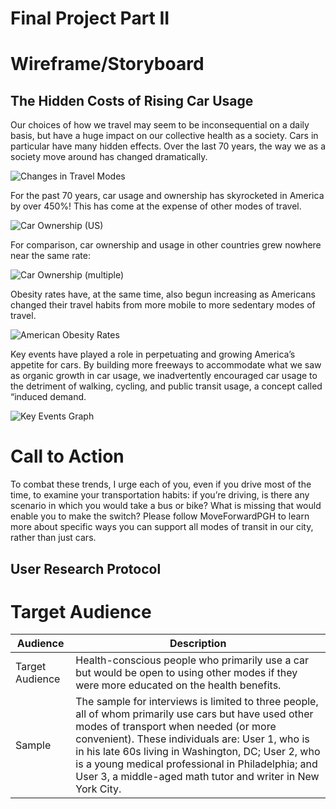 # Final Project Part II

# Wireframe/Storyboard

## The Hidden Costs of Rising Car Usage

Our choices of how we travel may seem to be inconsequential on a daily basis, but have a huge impact on our collective health as a society. 
Cars in particular have many hidden effects. Over the last 70 years, the way we as a society move around has changed dramatically.

![Changes in Travel Modes](https://user-images.githubusercontent.com/81240014/155552639-4bcfde22-54c8-48bd-9a35-afec812ee2f4.png)

For the past 70 years, car usage and ownership has skyrocketed in America by over 450%! This has come at the expense of other modes of travel.

![Car Ownership (US)](https://user-images.githubusercontent.com/81240014/155552638-a211f8af-58fd-47a5-91ee-6004b4592094.png)

For comparison, car ownership and usage in other countries grew nowhere near the same rate:

![Car Ownership (multiple)](https://user-images.githubusercontent.com/81240014/155552636-c1e7c9a4-bf11-4225-8423-beca2e24ff82.png)

Obesity rates have, at the same time, also begun increasing as Americans changed their travel habits from more mobile to more sedentary modes of travel.

![American Obesity Rates](https://user-images.githubusercontent.com/81240014/155552635-ea6a2ff7-1286-43d4-aff7-84c3eea68f24.png)

Key events have played a role in perpetuating and growing America’s appetite for cars. By building more freeways to accommodate what we saw as organic 
growth in car usage, we inadvertently encouraged car usage to the detriment of walking, cycling, and public transit usage, a concept called “induced demand.

![Key Events Graph](https://user-images.githubusercontent.com/81240014/155552642-81e46194-c54d-487a-8b46-3921cec18a95.png)


# Call to Action

To combat these trends, I urge each of you, even if you drive most of the time, to examine your transportation habits: if you’re driving, is there any 
scenario in which you would take a bus or bike? What is missing that would enable you to make the switch? Please follow MoveForwardPGH to learn more about 
specific ways you can support all modes of transit in our city, rather than just cars.


## User Research Protocol

# Target Audience

| Audience | Description |
| -------- | ----------- |
| Target Audience | Health-conscious people who primarily use a car but would be open to using other modes if they were more educated on the health benefits. |
| Sample | The sample for interviews is limited to three people, all of whom primarily use cars but have used other modes of transport when needed (or more convenient). These individuals are: User 1, who is in his late 60s living in Washington, DC; User 2, who is a young medical professional in Philadelphia; and User 3, a middle-aged math tutor and writer in New York City.






